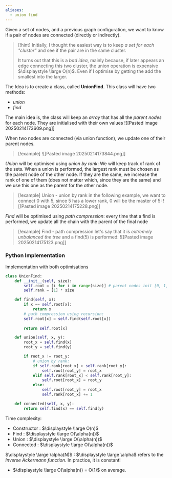 ```yaml
---
aliases:
  - union find
---
```


Given a set of nodes, and a previous graph configuration, we want to know if a pair of nodes are connected (directly or indirectly).

>[!hint]
>Initially, I thought the easiest way is to keep *a set for each "cluster"* and see if the pair are in the same cluster.
>
>It turns out that this is a *bad idea*, mainly because, if later appears an edge connecting this two cluster, the union operation is expensive $\displaystyle \large O(n)$. Even if I optimise by getting the add the smallest into the larger.

The Idea is to create a class, called **UnionFind**. This class will have two methods:
- *union*
- *find*

The main idea is, the class will keep an *array* that has all the *parent nodes* for each node. They are initialised with their own values 
![[Pasted image 20250214173609.png]]

When two nodes are connected (via union function), we update one of their parent nodes.
>[!example]
>![[Pasted image 20250214173844.png]]


*Union* will be optimised using *union by rank*:
	We will keep track of rank of the sets. When a union is performed, the largest rank must be chosen as the parent node of the other node. 
	If they are the same, we increase the rank of one of them (does not matter which, since they are the same) and we use this one as the parent for the other node.

>[!example] Union - union by rank
> in the following example, we want to connect 0 with 5, since 5 has a lower rank, 0 will be the master of 5:
> ![[Pasted image 20250214175228.png]]


*Find* will be optimised using *path compression*:
	every time that a find is performed, we update all the chain with the parent of the final node
	
>[!example] Find - path compression
>let's say that it is *extremely unbalanced the tree* and a find(5) is performed:
> ![[Pasted image 20250214175123.png]]

### Python Implementation

Implementation with both optimisations

```python
class UnionFind:
	def __init__(self, size):
		self.root = [i for i in range(size)] # parent nodes init [0, 1, 2, ...]
		self.rank = [1] * size

	def find(self, x):
		if x == self.root[x]:
			return x
		# path compression using recursion:
		self.root[x] = self.find(self.root[x])
		
		return self.root[x]

	def union(self, x, y):
		root_x = self.find(x)
		root_y = self.find(y)

		if root_x != root_y:
			# union by rank:
			if self.rank[root_x] > self.rank[root_y]:
				self.root[root_y] = root_x 
			elif self.rank[root_x] < self.rank[root_y]:
				self.root[root_x] = root_y
			else:
				self.root[root_y] = root_x
				self.rank[root_x] += 1

	def connected(self, x, y):
		return self.find(x) == self.find(y)
```

Time complexity:
- Constructor : $\displaystyle \large O(n)$
- Find : $\displaystyle \large O(\alpha(n))$
- Union : $\displaystyle \large O(\alpha(n))$
- Connected : $\displaystyle \large O(\alpha(n))$

$\displaystyle \large \alpha(N)$ : $\displaystyle \large \alpha$ refers to the *Inverse Ackermann function*. In practice, it is constant! 
- $\displaystyle \large O(\alpha(n)) = O(1)$ on average.
